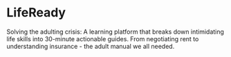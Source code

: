 # LifeReady
Solving the adulting crisis: A learning platform that breaks down intimidating life skills into 30-minute actionable guides. From negotiating rent to understanding insurance - the adult manual we all needed. 
